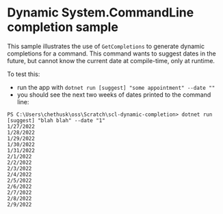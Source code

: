 # Dynamic System.CommandLine completion sample

This sample illustrates the use of `GetCompletions` to generate dynamic
completions for a command.  This command wants to suggest dates in the future,
but cannot know the current date at compile-time, only at runtime.

To test this:

* run the app with `dotnet run [suggest] "some appointment" --date ""`
* you should see the next two weeks of dates printed to the command line:

```shell
PS C:\Users\chethusk\oss\Scratch\scl-dynamic-completion> dotnet run [suggest] "blah blah" --date "1"
1/27/2022
1/28/2022
1/29/2022
1/30/2022
1/31/2022
2/1/2022
2/2/2022
2/3/2022
2/4/2022
2/5/2022
2/6/2022
2/7/2022
2/8/2022
2/9/2022
```